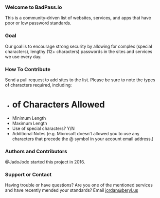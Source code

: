 ### Welcome to BadPass.io
This is a community-driven list of websites, services, and apps that have poor or low password standards. 

### Goal
Our goal is to encourage strong security by allowing for complex (special characters), lengthy (12+ characters) passwords in the sites and services we use every day. 

### How To Contribute
Send a pull request to add sites to the list. Please be sure to note the types of characters required, including:

* # of Characters Allowed
* Minimum Length 
* Maximum Length
* Use of special characters? Y/N
* Additional Notes (e.g. Microsoft doesn't allowed you to use any characters that precede the @ symbol in your account email address.)

### Authors and Contributors
@JadoJodo started this project in 2016.

### Support or Contact
Having trouble or have questions? Are you one of the mentioned services and have recently mended your standards? Email jordan@beryl.us
